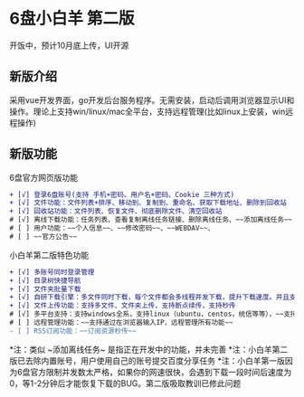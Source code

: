 # 6盘小白羊 第二版

开饭中，预计10月底上传，UI开源

## 新版介绍

采用vue开发界面，go开发后台服务程序。无需安装，启动后调用浏览器显示UI和操作。理论上支持win/linux/mac全平台，支持远程管理(比如linux上安装，win远程操作)

## 新版功能

6盘官方网页版功能

``` diff
+ [√] 登录6盘账号(支持 手机+密码、用户名+密码、Cookie 三种方式)
+ [√] 文件功能：文件列表+排序、移动到、复制到、重命名、获取下载地址、删除到回收站
+ [√] 回收站功能：文件列表、恢复文件、彻底删除文件、清空回收站
# [√] 离线下载功能：任务列表、查看复制离线任务链接、删除离线任务、~~添加离线任务~~
# [ ] 用户功能：~~个人信息~~、~~修改密码~~、~~WEBDAV~~、
# [ ] ~~官方公告~~
```

小白羊第二版特色功能

``` diff
+ [√] 多账号同时登录管理
+ [√] 目录树快捷导航
+ [√] 文件夹批量下载
+ [√] 自研下载引擎：多文件同时下载，每个文件都会多线程并发下载，提升下载速度。并且支持断点续传，不受6盘下载链接时效限制
+ [√] 文件上传功能：支持多文件、文件夹上传，支持断点续传，支持秒传
# [√] 多平台支持：支持windows全系，支持linux（ubuntu，centos，统信等等），~~支持mac os~~
# [ ] 远程管理功能：~~支持通过在浏览器输入IP，远程管理所有功能~~
- [ ] RSS订阅功能：~~订阅资源秒传~~
```

*注：类似 ~添加离线任务~ 是指正在开发中的功能，并未完善
*注：小白羊第二版已去除内置账号，用户使用自己的账号提交百度分享任务
*注：小白羊第一版因为6盘官方限制并发数太严格，如果你的网速很快，会遇到下载一段时间后速度为0，等1-2分钟后才能恢复下载的BUG。第二版吸取教训已修此问题
